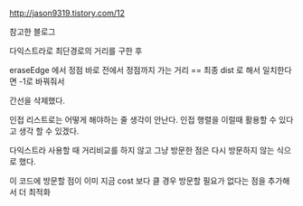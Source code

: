 http://jason9319.tistory.com/12

참고한 블로그 


다익스트라로 최단경로의 거리를 구한 후 

eraseEdge 에서 정점 바로 전에서 정점까지 가는 거리 == 최종 dist 로 해서 일치한다면 -1로 바꿔줘서

간선을 삭제했다.

인접 리스트로는 어떻게 해야하는 줄 생각이 안난다. 인접 행렬을 이럴때 활용할 수 있다고 생각 할 수 있겠다.



다익스트라 사용할 때 거리비교를 하지 않고 그냥 방문한 점은 다시 방문하지 않는 식으로 했다.

이 코드에 방문할 점이 이미 지금 cost 보다 클 경우 방문할 필요가 없다는 점을 추가해서 더 최적화
